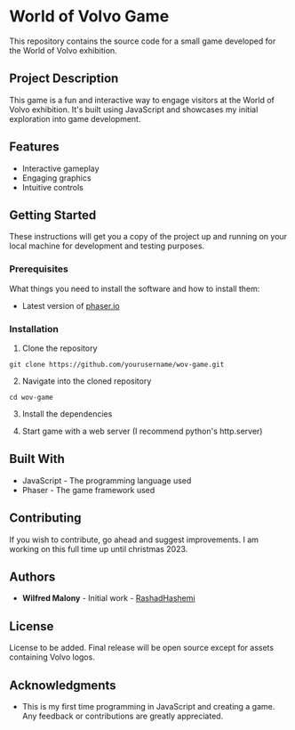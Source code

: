 # World of Volvo Game

This repository contains the source code for a small game developed for the World of Volvo exhibition.

## Project Description

This game is a fun and interactive way to engage visitors at the World of Volvo exhibition. It's built using JavaScript and showcases my initial exploration into game development.

## Features

* Interactive gameplay
* Engaging graphics
* Intuitive controls

## Getting Started

These instructions will get you a copy of the project up and running on your local machine for development and testing purposes.

### Prerequisites

What things you need to install the software and how to install them:

* Latest version of [phaser.io](https://phaser.io/download)

### Installation

1. Clone the repository

```git clone https://github.com/yourusername/wov-game.git```

2. Navigate into the cloned repository

```cd wov-game```

3. Install the dependencies

4. Start game with a web server (I recommend python's http.server)

## Built With

* JavaScript - The programming language used
* Phaser - The game framework used

## Contributing

If you wish to contribute, go ahead and suggest improvements.
I am working on this full time up until christmas 2023.

## Authors

* **Wilfred Malony** - Initial work - [RashadHashemi](https://github.com/RashadHashemi)

## License

License to be added. Final release will be open source except for assets containing Volvo logos.

## Acknowledgments

* This is my first time programming in JavaScript and creating a game. Any feedback or contributions are greatly appreciated.